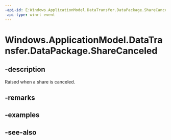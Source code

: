 ```yaml
---
-api-id: E:Windows.ApplicationModel.DataTransfer.DataPackage.ShareCanceled
-api-type: winrt event
---
```


<!-- Event syntax.
public event TypedEventHandler ShareCanceled<DataPackage, System.Object>
-->

# Windows.ApplicationModel.DataTransfer.DataPackage.ShareCanceled

## -description
Raised when a share is canceled.

## -remarks

## -examples

## -see-also